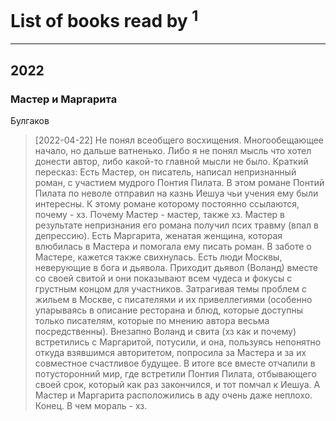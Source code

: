 # List of books read by [](https://plus.google.com/u/0/111798276862514731625/)<sup>1</sup>
---

## 2022

### Мастер и Маргарита
Булгаков
> [2022-04-22] Не понял всеобщего восхищения. Многообещающее начало, но дальше ватненько. Либо я не понял мысль что хотел донести автор, либо какой-то главной мысли не было. 
> Краткий пересказ:
> Есть Мастер, он писатель, написал непризнанный роман, с участием мудрого Понтия Пилата. В этом романе Понтий Пилата по неволе отправил на казнь Иешуа чьи учения ему были интересны. К этому романе которому постоянно ссылаются, почему - хз. Почему Мастер - мастер, также хз. Мастер в результате непризнания его романа получил псих травму (впал в депрессию). Есть Маргарита, женатая женщина, которая влюбилась в Мастера и помогала ему писать роман. В заботе о Мастере, кажется также свихнулась. Есть люди Москвы, неверующие в бога и дьявола. Приходит дьявол (Воланд) вместе со своей свитой и они показывают всем чудеса и фокусы с грустным концом для участников. Затрагивая темы проблем с жильем в Москве, с писателями и их привеллегиями (особенно упарываясь в описание ресторана и блюд, которые доступны только писателям, которые по мнению автора весьма посредственны). 
> Внезапно Воланд и свита (хз как и почему) встретились с Маргаритой, потусили, и она, пользуясь непонятно откуда взявшимся авторитетом, попросила за Мастера и за их совместное счастливое будущее. В итоге все вместе отчалили в потусторонний мир, где встретили Понтия Пилата, отбывающего своей срок, который как раз закончился, и тот помчал к Иешуа. А Мастер и Маргарита расположились в аду очень даже неплохо. Конец.
> В чем мораль - хз.



